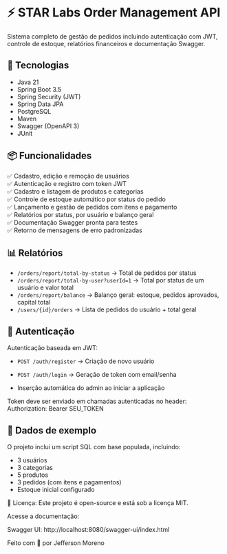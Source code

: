 # ⚡ STAR Labs Order Management API

Sistema completo de gestão de pedidos incluindo autenticação com JWT, controle de estoque, relatórios financeiros e documentação Swagger.

## 📌 Tecnologias

- Java 21
- Spring Boot 3.5
- Spring Security (JWT)
- Spring Data JPA
- PostgreSQL
- Maven
- Swagger (OpenAPI 3)
- JUnit

## 📦 Funcionalidades

✅ Cadastro, edição e remoção de usuários  
✅ Autenticação e registro com token JWT  
✅ Cadastro e listagem de produtos e categorias  
✅ Controle de estoque automático por status do pedido  
✅ Lançamento e gestão de pedidos com itens e pagamento  
✅ Relatórios por status, por usuário e balanço geral  
✅ Documentação Swagger pronta para testes  
✅ Retorno de mensagens de erro padronizadas

## 📊 Relatórios

- `/orders/report/total-by-status` → Total de pedidos por status
- `/orders/report/total-by-user?userId=1` → Total por status de um usuário e valor total
- `/orders/report/balance` → Balanço geral: estoque, pedidos aprovados, capital total
- `/users/{id}/orders` → Lista de pedidos do usuário + total geral

## 🔐 Autenticação

Autenticação baseada em JWT:  
- `POST /auth/register` → Criação de novo usuário  
- `POST /auth/login` → Geração de token com email/senha

- Inserção automática do admin ao iniciar a aplicação

Token deve ser enviado em chamadas autenticadas no header: Authorization: Bearer SEU_TOKEN


## 🧪 Dados de exemplo

O projeto inclui um script SQL com base populada, incluindo:

- 3 usuários
- 3 categorias
- 5 produtos
- 3 pedidos (com itens e pagamentos)
- Estoque inicial configurado

📄 Licença:
Este projeto é open-source e está sob a licença MIT.

Acesse a documentação:

Swagger UI: http://localhost:8080/swagger-ui/index.html

Feito com 💙 por Jefferson Moreno
